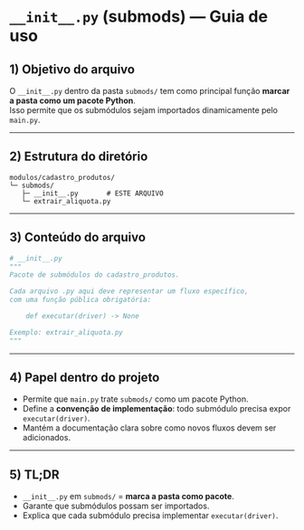 # `__init__.py` (submods) — Guia de uso

## 1) Objetivo do arquivo
O `__init__.py` dentro da pasta `submods/` tem como principal função **marcar a pasta como um pacote Python**.  
Isso permite que os submódulos sejam importados dinamicamente pelo `main.py`.

---

## 2) Estrutura do diretório

```
modulos/cadastro_produtos/
└─ submods/
   ├─ __init__.py       # ESTE ARQUIVO
   └─ extrair_aliquota.py
```

---

## 3) Conteúdo do arquivo

```python
# __init__.py
"""
Pacote de submódulos do cadastro_produtos.

Cada arquivo .py aqui deve representar um fluxo específico,
com uma função pública obrigatória:

    def executar(driver) -> None

Exemplo: extrair_aliquota.py
"""
```

---

## 4) Papel dentro do projeto
- Permite que `main.py` trate `submods/` como um pacote Python.  
- Define a **convenção de implementação**: todo submódulo precisa expor `executar(driver)`.  
- Mantém a documentação clara sobre como novos fluxos devem ser adicionados.  

---

## 5) TL;DR
- `__init__.py` em `submods/` = **marca a pasta como pacote**.  
- Garante que submódulos possam ser importados.  
- Explica que cada submódulo precisa implementar `executar(driver)`.  
